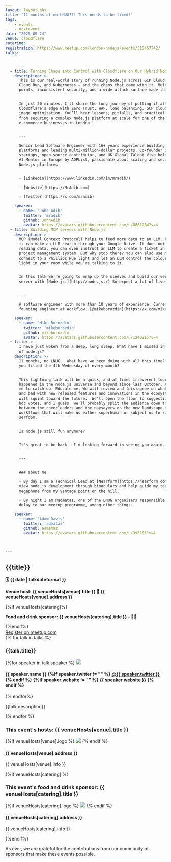 ```yaml
---
layout: layout.hbs
title: "11 months of no LNUG??! This needs to be fixed!"
tags:
    - events
    - nextevent
date: "2025-09-24"
venue: cloudflare
catering: 
registration: https://www.meetup.com/london-nodejs/events/310467742/
talks:



  - title: Turning Chaos into Control with Cloudflare on Our Hybrid Node.js Stack
    description: >-
      This is our real-world story of running Node.js across GCP Cloud Functions,
      Cloud Run, and Kubernetes — and the chaos that came with it. Multiple entry
      points, inconsistent security, and a wide attack surface made things messy.


      In just 20 minutes, I’ll share the long journey of putting it all behind
      Cloudflare’s edge with Zero Trust, WAF, load balancing, GCP Cloud Armor, and
      image optimization. You’ll hear lessons, pitfalls, and practical takeaways
      from securing a complex Node.js platform at scale for one of the biggest
      e-commerce businesses in London.


      ---

      Senior Lead Software Engineer with 16+ years experience building large-scale
      platforms and leading multi-million-dollar projects. Co-founder of multiple
      startups, open-source contributor, and UK Global Talent Visa holder. Named
      #1 Mentor in Europe by ADPList, passionate about scaling and securing
      Node.js platforms.


      - [Linkedin](https://www.linkedin.com/in/mradib/)

      - [Website](https://MrAdib.com)

      - [Twitter](https://x.com/mradib)

    speaker:
      - name: 'John Adib'
        twitter: 'mradib'
        github: JohnAdib
        avatar: https://avatars.githubusercontent.com/u/8861284?v=4
  - title: Building MCP servers with Node.js
    description: >-
      MCP (Model Context Protocol) helps to feed more data to an LLM. For example,
      it can make an LLM search through your Google Drive. It does not stop at
      reading data, you can even instruct an LLM to create a ticket in your
      project management system. But why stop there? You can also use MCP to
      connect to a Phillips Hue light and let an LLM control the colour of the
      light in your room while you’re talking to it.


      In this talk we’re going to wrap up the sleeves and build our very own MCP
      server with [Node.js.](http://node.js./) So expect a lot of live coding!


      ----

      A software engineer with more than 10 years of experience. Currently, a
      founding engineer at Workflow. [@mikeborozdin](https://x.com/mikeborozdin) on X

    speaker:
      - name: 'Mike Borozdin'
        twitter: 'mikeborozdin'
        github: mikeborozdin
        avatar: https://avatars.githubusercontent.com/u/1240215?v=4
  - title: >-
      I have just woken from a deep, long sleep. What have I missed in the world
      of node.js?
    description: >-
      11 months, no LNUG.  What have we been doing with all this time? How have
      you filled the 4th Wednesday of every month? 


      This lightning talk will be a quick, and at times irreverent tour of what's
      happened in the node.js universe and beyond since last October. A chance for
      me to catch up. Educate me. We will review and (dis)agree on what is good
      and bad with new released features and innovations in the ecosystem, and we
      will squint toward the future.  We'll open the floor to suggestions and ad
      hoc votes, and I guess  we'll probably split the audience down the middle
      between the cheerleaders and the naysayers on the new landscape of agentic
      workflows that will make us either superhuman or subject us to robotic
      serfdom.  


      Is node.js still fun anymore? 


      It's great to be back - I'm looking forward to seeing you again. 


      ---


      ### about me

      - By day I am a Technical Lead at [Nearform](https://nearform.com) where I
      view node.js development through binoculars and help guide my team with a
      megaphone from my vantage point on the hill. 

      - By night I am @admataz, one of the LNUG organisers responsible for this
      delay to our meetup programme, among other things. 

    speaker:
      - name: 'Adam Davis'
        twitter: 'admataz'
        github: admataz
        avatar: https://avatars.githubusercontent.com/u/395101?v=4



---
```


<div class="event-detail">
<h2>{{title}}
</h2>
<p>
<strong>🗓 {{ date  |  talkdateformat }}</strong>
</p>
<p>
<strong>
Venue host: {{ venueHosts[venue].title }} 🏢
{{ venueHosts[venue].address }}
</strong>
</p>

{%if venueHosts[catering]%}

<p>
<strong>
Food and drink sponsor: {{ venueHosts[catering].title }} - 🍕🍻 
</strong>
</p>
{%endif%}

<div >
<a class="lnug-ticket cta" href="{{registration}}" target="_blank">Register on meetup.com</a>
</div>
<div class="talks">
{% for talk in talks %}
<div class="talk">

<h3>{{talk.title}}
</h3>

{%for speaker in talk.speaker %}
<img src="{{speaker.avatar}}" class="bio-pic"/>

<h4>{{ speaker.name }}
{%if speaker.twitter != "" %}
<a href="https://twitter.com/{{speaker.twitter}}">@{{ speaker.twitter }}
</a>
{% endif %}
{%if speaker.website != "" %}
<a href="{{speaker.website}}">{{ speaker.website }}
</a>
{% endif %}
</h4>
{% endfor%}

{{talk.description}}

</div>
{% endfor %}

</div>

<div class="event-hosts">

### This event's hosts: {{ venueHosts[venue].title }}

{%if venueHosts[venue].logo %}
<img src="{{venueHosts[venue].logo}}"  style="max-width:340px"/>
{% endif %}

#### {{ venueHosts[venue].address }}

{{ venueHosts[venue].info }}

</div>

{%if venueHosts[catering] %}

<div class="event-hosts">

### This event's food and drink sponsor: {{ venueHosts[catering].title }}

{%if venueHosts[catering].logo %}
<img src="{{venueHosts[catering].logo}}"  style="max-width:340px"/>
{% endif %}

#### {{ venueHosts[catering].address }}

{{ venueHosts[catering].info }}

</div>
{%endif%}

<p>As ever, we are grateful for the contributions from our community of sponsors that make these events possible. </p>

</div>

